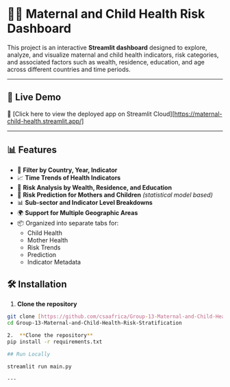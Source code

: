 # 👩‍👧 Maternal and Child Health Risk Dashboard

This project is an interactive **Streamlit dashboard** designed to explore, analyze, and visualize maternal and child health indicators, risk categories, and associated factors such as wealth, residence, education, and age across different countries and time periods.

---

## 🚀 Live Demo

🔗 [Click here to view the deployed app on Streamlit Cloud][https://maternal-child-health.streamlit.app/]

---

## 📊 Features

- 📌 **Filter by Country, Year, Indicator**
- 📈 **Time Trends of Health Indicators**
- 🏥 **Risk Analysis by Wealth, Residence, and Education**
- 🧮 **Risk Prediction for Mothers and Children** *(statistical model based)*
- 📊 **Sub-sector and Indicator Level Breakdowns**
- 🌍 **Support for Multiple Geographic Areas**
- 📦 Organized into separate tabs for:
  - Child Health
  - Mother Health
  - Risk Trends
  - Prediction
  - Indicator Metadata


## 🛠️ Installation

1. **Clone the repository**

```bash
git clone [https://github.com/csaafrica/Group-13-Maternal-and-Child-Health-Risk-Stratification.git]
cd Group-13-Maternal-and-Child-Health-Risk-Stratification

2.  **Clone the repository**
pip install -r requirements.txt

## Run Locally

streamlit run main.py

---
